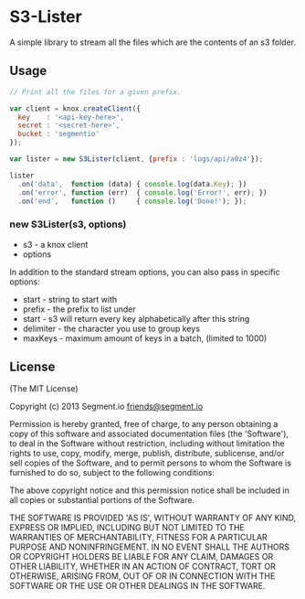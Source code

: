 S3-Lister
=========

A simple library to stream all the files which are the contents of an s3 folder.


## Usage

```javascript
// Print all the files for a given prefix.

var client = knox.createClient({
  key    : '<api-key-here>',
  secret : '<secret-here>',
  bucket : 'segmentio'
});

var lister = new S3Lister(client, {prefix : 'logs/api/a0z4'});

lister
  .on('data',  function (data) { console.log(data.Key); })
  .on('error', function (err)  { console.log('Error!', err); })
  .on('end',   function ()     { console.log('Done!'); });
```


### new S3Lister(s3, options)

* s3      - a knox client
* options

In addition to the standard stream options, you can also pass in specific options:

* start     - string to start with
* prefix    - the prefix to list under
* start     - s3 will return every key alphabetically after this string
* delimiter - the character you use to group keys
* maxKeys   - maximum amount of keys in a batch, (limited to 1000)


## License

(The MIT License)

Copyright (c) 2013 Segment.io <friends@segment.io>

Permission is hereby granted, free of charge, to any person obtaining a copy of this software and associated documentation files (the 'Software'), to deal in the Software without restriction, including without limitation the rights to use, copy, modify, merge, publish, distribute, sublicense, and/or sell copies of the Software, and to permit persons to whom the Software is furnished to do so, subject to the following conditions:

The above copyright notice and this permission notice shall be included in all copies or substantial portions of the Software.

THE SOFTWARE IS PROVIDED 'AS IS', WITHOUT WARRANTY OF ANY KIND, EXPRESS OR IMPLIED, INCLUDING BUT NOT LIMITED TO THE WARRANTIES OF MERCHANTABILITY, FITNESS FOR A PARTICULAR PURPOSE AND NONINFRINGEMENT. IN NO EVENT SHALL THE AUTHORS OR COPYRIGHT HOLDERS BE LIABLE FOR ANY CLAIM, DAMAGES OR OTHER LIABILITY, WHETHER IN AN ACTION OF CONTRACT, TORT OR OTHERWISE, ARISING FROM, OUT OF OR IN CONNECTION WITH THE SOFTWARE OR THE USE OR OTHER DEALINGS IN THE SOFTWARE.

